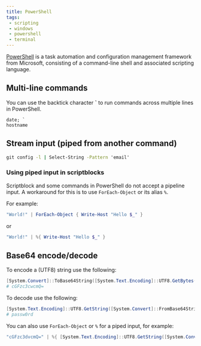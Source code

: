 ```yaml
---
title: PowerShell
tags:
 - scripting
 - windows
 - powershell
 - terminal
---
```


[PowerShell](https://learn.microsoft.com/en-au/powershell/) is a task automation and configuration management framework from Microsoft, 
consisting of a command-line shell and associated scripting language.
<!--more-->

## Multi-line commands

You can use the backtick character **`** to run commands across multiple lines in PowerShell.

```shell
date; `
hostname
```

## Stream input (piped from another command)

```cmd
git config -l | Select-String -Pattern 'email'
```

### Using piped input in scriptblocks

Scriptblock and some commands in PowerShell do not accept a pipeline input. A workaround for this is to use 
`ForEach-Object` or its alias `%`.

For example:

```powershell
"World!" | ForEach-Object { Write-Host "Hello $_" }
```
or
```powershell
"World!" | %{ Write-Host "Hello $_" }
```

## Base64 encode/decode

To encode a (UTF8) string use the following:

```powershell
[System.Convert]::ToBase64String([System.Text.Encoding]::UTF8.GetBytes("passw0rd"))
# cGFzc3cwcmQ=
```

To decode use the following:

```powershell
[System.Text.Encoding]::UTF8.GetString([System.Convert]::FromBase64String("cGFzc3cwcmQ="))
# passw0rd
```

You can also use `ForEach-Object` or `%` for a piped input, for example:

```powershell
"cGFzc3dvcmQ=" | %{ [System.Text.Encoding]::UTF8.GetString([System.Convert]::FromBase64String($_)) }
```